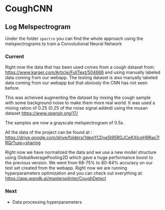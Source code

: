 # CoughCNN

## Log Melspectrogram

Under the folder `spectro` you can find the whole approach using the melspectrograms to train a Convolutional Neural Network

### Current

Right now the data that has been used comes from a cough dataset from: https://www.karger.com/Article/FullText/504666
and using manually labeled data coming from our webapp. The testing dataset is also manyally labeled data coming
from our webapp but that obviosly the CNN has not seen before.

This was acheived augmenting the dataset by mixing the cough sample with some background noise to make them
more real world. It was used a mixing ration of 0.25 (0.25 of the noise signal added) using the musan dataset
https://www.openslr.org/17/

The samples are now a grayscale melspectrogram of 0.5s.

All the data of the project can be found at : https://drive.google.com/drive/folders/1deqYCDye5l95RGJCeKXlcqH9Ras7lRQr?usp=sharing

Right now we have normalized the data and we use a new model structure using GlobalAveragePooling2D which gave a huge performance
boost to the previous version. We went from 68-75% to 80-84% accuracy on our test set created from the webapp.
Right now we are running hyperparameters optimization and you can check out everything at:
https://app.wandb.ai/mastersplinter/CoughDetect

### Next

- Data processing hyperparameters
